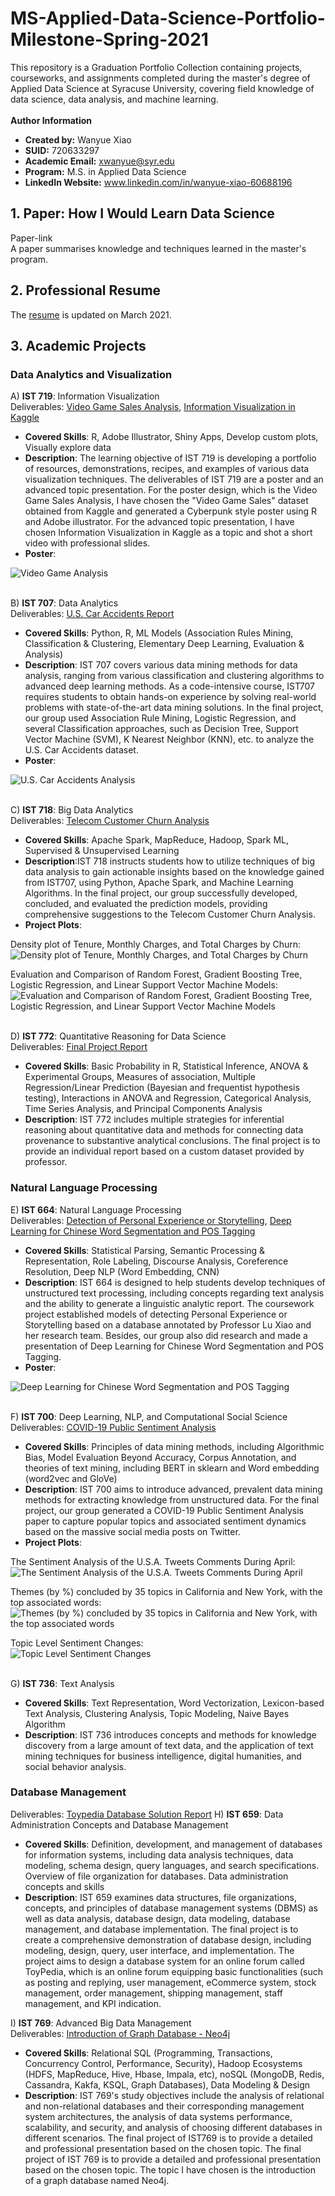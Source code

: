 # MS-Applied-Data-Science-Portfolio-Milestone-Spring-2021
This repository is a Graduation Portfolio Collection containing projects, courseworks, and assignments completed during the master's degree of Applied Data Science at Syracuse University, covering field knowledge of data science, data analysis, and machine learning.<br>
<br>
**Author Information**<br>
- **Created by:** Wanyue Xiao<br>
- **SUID:** 720633297<br>
- **Academic Email:** xwanyue@syr.edu<br>
- **Program:** M.S. in Applied Data Science<br>
- **LinkedIn Website:** www.linkedin.com/in/wanyue-xiao-60688196

## 1. Paper: How I Would Learn Data Science
Paper-link <br>
A paper summarises knowledge and techniques learned in the master's program.

## 2. Professional Resume
The [resume](./wanyuex.pdf) is updated on March 2021.

## 3. Academic Projects
### Data Analytics and Visualization
A) **IST 719**: Information Visualization <br>
Deliverables: [Video Game Sales Analysis](https://github.com/xwanyue0221/Graduate-Portfolio/blob/main/IST719/719_game_poster.pdf), [Information Visualization in Kaggle](./IST719/719_advanced_topic_ppt.pptx)
<ul>
  <li> <b>Covered Skills</b>: R, Adobe Illustrator, Shiny Apps, Develop custom plots, Visually explore data </li>
  <li> <b>Description</b>: 
    The learning objective of IST 719 is developing a portfolio of resources, demonstrations, recipes, and examples of various data visualization techniques. 
    The deliverables of IST 719 are a poster and an advanced topic presentation. For the poster design, which is 
    the Video Game Sales Analysis, I have chosen the "Video Game Sales" dataset obtained from Kaggle and generated a Cyberpunk style poster using R and Adobe
    illustrator. For the advanced topic presentation, I have chosen Information Visualization in Kaggle as a topic and shot a short video with professional slides. </li>
  <li> <b>Poster</b>:</li>
</ul>

![Video Game Analysis](https://github.com/xwanyue0221/MS-Applied-Data-Science-Portfolio-Milestone-Spring-2021/blob/main/IST719/719_game_poster.png)<br>
<br>

B) **IST 707**: Data Analytics <br>
Deliverables: [U.S. Car Accidents Report](https://github.com/xwanyue0221/MS-Applied-Data-Science-Portfolio-Milestone-Spring-2021/blob/main/IST707/Final%20Project/IST707%20Final%20Project%20Report.pdf)
<ul>
  <li> <b>Covered Skills</b>: Python, R, ML Models (Association Rules Mining, Classification & Clustering, Elementary Deep Learning, Evaluation & Analysis) </li>
  <li> <b>Description</b>: IST 707 covers various data mining methods for data analysis, ranging from various classification and clustering algorithms to advanced deep learning methods. As a code-intensive course, IST707 requires students to obtain hands-on experience by solving real-world problems with state-of-the-art data mining solutions. In the final project, our group used Association Rule Mining, Logistic Regression, and several Classification approaches, such as Decision Tree, Support Vector Machine (SVM), K Nearest Neighbor (KNN), etc. to analyze the U.S. Car Accidents dataset. </li>
  <li> <b>Poster</b>:</li>
</ul>

![U.S. Car Accidents Analysis](https://github.com/xwanyue0221/MS-Applied-Data-Science-Portfolio-Milestone-Spring-2021/blob/main/IST707/Final%20Project/Final_Project_Poster_Team.png)<br>
<br>

C) **IST 718**: Big Data Analytics <br>
Deliverables: [Telecom Customer Churn Analysis](https://github.com/xwanyue0221/MS-Applied-Data-Science-Portfolio-Milestone-Spring-2021/blob/main/IST718/Final%20Project/project_proposal_grade.docx)
<ul>
  <li> <b>Covered Skills</b>: Apache Spark, MapReduce, Hadoop, Spark ML, Supervised & Unsupervised Learning </li>
  <li> <b>Description</b>:IST 718 instructs students how to utilize techniques of big data analysis to gain actionable insights based on the knowledge gained from IST707, using Python, Apache Spark, and Machine Learning Algorithms. In the final project, our group successfully developed, concluded, and evaluated the prediction models, providing comprehensive suggestions to the Telecom Customer Churn Analysis. </li>
  <li> <b>Project Plots</b>:</li>
</ul>

Density plot of Tenure, Monthly Charges, and Total Charges by Churn:<br>
![Density plot of Tenure, Monthly Charges, and Total Charges by Churn](https://github.com/xwanyue0221/MS-Applied-Data-Science-Portfolio-Milestone-Spring-2021/blob/main/IST718/Final%20Project/Density%20plot%20of%20Tenure%2C%20Monthly%20Charges%2C%20and%20Total%20Charges%20by%20Churn.png)<br>

Evaluation and Comparison of Random Forest, Gradient Boosting Tree, Logistic Regression, and Linear Support Vector Machine Models:<br>
![Evaluation and Comparison of Random Forest, Gradient Boosting Tree, Logistic Regression, and Linear Support Vector Machine Models](https://github.com/xwanyue0221/MS-Applied-Data-Science-Portfolio-Milestone-Spring-2021/blob/main/IST718/Final%20Project/Evaluation%20and%20Comparison%20of%20Random%20Forest%2C%20Gradient%20Boosting%20Tree%2C%20Logistic%20Regression%2C%20and%20Linear%20Support%20Vector%20Machine%20Models.png)<br>
<br>

D) **IST 772**: Quantitative Reasoning for Data Science <br>
Deliverables: [Final Project Report](https://github.com/xwanyue0221/MS-Applied-Data-Science-Portfolio-Milestone-Spring-2021/blob/main/IST772/Final%20Exam%20and%20Report/final_examReport.pdf)
<ul>
  <li> <b>Covered Skills</b>: Basic Probability in R, Statistical Inference, ANOVA & Experimental Groups, Measures of association, Multiple Regression/Linear Prediction (Bayesian and frequentist hypothesis testing), Interactions in ANOVA and Regression, Categorical Analysis, Time Series Analysis, and Principal Components Analysis </li>
  <li> <b>Description</b>: IST 772 includes multiple strategies for inferential reasoning about quantitative data and methods for connecting data provenance to substantive analytical conclusions. The final project is to provide an individual report based on a custom dataset provided by professor. </li>
</ul>

### Natural Language Processing
E) **IST 664**: Natural Language Processing <br>
Deliverables: [Detection of Personal Experience or Storytelling](https://github.com/xwanyue0221/MS-Applied-Data-Science-Portfolio-Milestone-Spring-2021/blob/main/IST%20664/Final%20Project/NLP%20Final%20Project%20Report.docx), [Deep Learning for Chinese Word Segmentation and POS Tagging](https://github.com/xwanyue0221/MS-Applied-Data-Science-Portfolio-Milestone-Spring-2021/blob/main/IST%20664/Final%20Project/664_poster.pdf)
<ul>
  <li> <b>Covered Skills</b>: Statistical Parsing, Semantic Processing & Representation, Role Labeling, Discourse Analysis, Coreference Resolution, Deep NLP (Word Embedding, CNN) </li>
  <li> <b>Description</b>: IST 664 is designed to help students develop techniques of unstructured text processing, including concepts regarding text analysis and the ability to generate a linguistic analytic report. The coursework project established models of detecting Personal Experience or Storytelling based on a database annotated by Professor Lu Xiao and her research team. Besides, our group also did research and made a presentation of Deep Learning for Chinese Word Segmentation and POS Tagging. </li>
  <li> <b>Poster</b>:</li>
</ul>

![Deep Learning for Chinese Word Segmentation and POS Tagging](https://github.com/xwanyue0221/MS-Applied-Data-Science-Portfolio-Milestone-Spring-2021/blob/main/IST%20664/Final%20Project/664_poster.png)<br>
<br>

F) **IST 700**: Deep Learning, NLP, and Computational Social Science <br>
Deliverables: [COVID-19 Public Sentiment Analysis](https://github.com/xwanyue0221/MS-Applied-Data-Science-Portfolio-Milestone-Spring-2021/blob/main/IST700/Final%20Project/700_final_project.pdf)
<ul>
  <li> <b>Covered Skills</b>: Principles of data mining methods, including Algorithmic Bias, Model Evaluation Beyond Accuracy, Corpus Annotation, and theories of text mining, including BERT in sklearn and Word embedding (word2vec and GloVe) </li>
  <li> <b>Description</b>: IST 700 aims to introduce advanced, prevalent data mining methods for extracting knowledge from unstructured data. For the final project, our group generated a COVID-19 Public Sentiment Analysis paper to capture popular topics and associated sentiment dynamics based on the massive social media posts on Twitter. </li>
  <li> <b>Project Plots</b>:</li>
</ul>

The Sentiment Analysis of the U.S.A. Tweets Comments During April:<br>
![The Sentiment Analysis of the U.S.A. Tweets Comments During April](https://github.com/xwanyue0221/MS-Applied-Data-Science-Portfolio-Milestone-Spring-2021/blob/main/IST700/Final%20Project/rq1.jpg)<br>

Themes (by %) concluded by 35 topics in California and New York, with the top associated words:<br>
![Themes (by %) concluded by 35 topics in California and New York, with the top associated words](https://github.com/xwanyue0221/MS-Applied-Data-Science-Portfolio-Milestone-Spring-2021/blob/main/IST700/Final%20Project/barplot_topic_final.png)<br>

Topic Level Sentiment Changes:<br>
![Topic Level Sentiment Changes](https://github.com/xwanyue0221/MS-Applied-Data-Science-Portfolio-Milestone-Spring-2021/blob/main/IST700/Final%20Project/rq3.png)<br>
<br>

G) **IST 736**: Text Analysis <br>
<ul>
  <li> <b>Covered Skills</b>: Text Representation, Word Vectorization, Lexicon-based Text Analysis, Clustering Analysis, Topic Modeling, Naive Bayes Algorithm </li>
  <li> <b>Description</b>: IST 736 introduces concepts and methods for knowledge discovery from a large amount of text data, and the application of text mining techniques for business intelligence, digital humanities, and social behavior analysis. </li>
</ul>

### Database Management
Deliverables: [Toypedia Database Solution Report](https://github.com/xwanyue0221/MS-Applied-Data-Science-Portfolio-Milestone-Spring-2021/blob/main/IST659/Project%20Implementation%20Report-1577476781000.pdf)
H) **IST 659**: Data Administration Concepts and Database Management <br>
<ul>
  <li> <b>Covered Skills</b>: Definition, development, and management of databases for information systems, including data analysis techniques, data modeling, schema design, query languages, and search specifications. Overview of file organization for databases. Data administration concepts and skills </li>
  <li> <b>Description</b>: IST 659 examines data structures, file organizations, concepts, and principles of database management systems (DBMS) as well as data analysis, database design, data modeling, database management, and database implementation. The final project is to create a comprehensive demonstration of database design, including modeling, design, query, user interface, and implementation. The project aims to design a database system for an online forum called ToyPedia, which is an online forum equipping basic functionalities (such as posting and replying, user management, eCommerce system, stock management, order management, shipping management, staff management, and KPI indication. </li>
</ul>

I) **IST 769**: Advanced Big Data Management <br>
Deliverables: [Introduction of Graph Database - Neo4j](./IST769/xwanyue_whitpaper_Neo4j.pdf)
<ul>
  <li> <b>Covered Skills</b>: Relational SQL (Programming, Transactions, Concurrency Control, Performance, Security), Hadoop Ecosystems (HDFS, MapReduce, Hive, Hbase, Impala, etc), noSQL (MongoDB, Redis, Cassandra, Kakfa, KSQL, Graph Databases), Data Modeling & Design </li>
  <li> <b>Description</b>: IST 769's study objectives include the analysis of relational and non-relational databases and their corresponding management system architectures, the analysis of data systems performance, scalability, and security, and analysis of choosing different databases in different scenarios. The final project of IST769 is to provide a detailed and professional presentation based on the chosen topic. The final project of IST 769 is to provide a detailed and professional presentation based on the chosen topic. The topic I have chosen is the introduction of a graph database named Neo4j. </li>
</ul>

